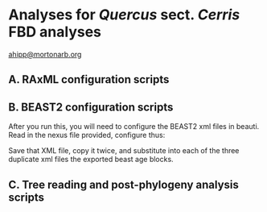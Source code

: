 # Analyses for _Quercus_ sect. _Cerris_ FBD analyses
ahipp@mortonarb.org

## A. RAxML configuration scripts

## B. BEAST2 configuration scripts
After you run this, you will need to configure the BEAST2 xml files in beauti.
Read in the nexus file provided, configure thus:

Save that XML file, copy it twice, and substitute into each of the three duplicate
xml files the exported beast age blocks.

## C. Tree reading and post-phylogeny analysis scripts
